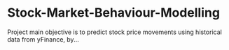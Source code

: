 # Stock-Market-Behaviour-Modelling
Project main objective is to predict stock price movements using historical data from yFinance, by...
